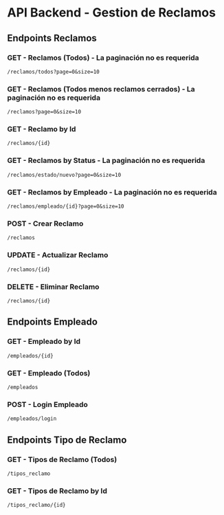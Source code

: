 # API Backend - Gestion de Reclamos

## Endpoints Reclamos

### GET - Reclamos (Todos) - La paginación no es requerida
```
/reclamos/todos?page=0&size=10
```

### GET - Reclamos (Todos menos reclamos cerrados) - La paginación no es requerida
```
/reclamos?page=0&size=10
```

### GET - Reclamo by Id
```
/reclamos/{id}
```

### GET - Reclamos by Status - La paginación no es requerida
```
/reclamos/estado/nuevo?page=0&size=10
```

### GET - Reclamos by Empleado - La paginación no es requerida
```
/reclamos/empleado/{id}?page=0&size=10
```

### POST - Crear Reclamo
```
/reclamos
```

### UPDATE - Actualizar Reclamo
```
/reclamos/{id}
```

### DELETE - Eliminar Reclamo
```
/reclamos/{id}
```

## Endpoints Empleado

### GET - Empleado by Id
```
/empleados/{id}
```

### GET - Empleado (Todos)
```
/empleados
```

### POST - Login Empleado
```
/empleados/login
```

## Endpoints Tipo de Reclamo

### GET - Tipos de Reclamo (Todos)
```
/tipos_reclamo
```

### GET - Tipos de Reclamo by Id
```
/tipos_reclamo/{id}
```
